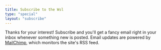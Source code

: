 ```yaml
---
title: Subscribe to the Wsl
type: "special"
layout: "subscribe"
---
```


Thanks for your interest! Subscribe and you'll get a fancy email right in your
inbox whenever something new is posted. Email updates are powered by
[MailChimp](mailchimp.com), which monitors the site's RSS feed.
